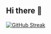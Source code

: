 ## Hi there 👋

<!--
**I am a passionate developer 
-->

[![GitHub Streak](https://github-readme-streak-stats.herokuapp.com?user=gmmwakio&theme=dark)](https://git.io/streak-stats)
